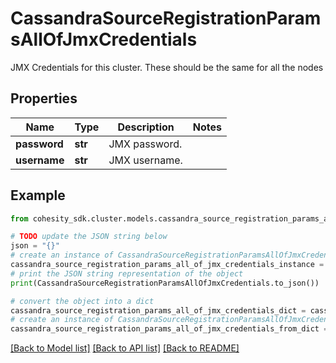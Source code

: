 # CassandraSourceRegistrationParamsAllOfJmxCredentials

JMX Credentials for this cluster. These should be the same for all the nodes

## Properties

Name | Type | Description | Notes
------------ | ------------- | ------------- | -------------
**password** | **str** | JMX password. | 
**username** | **str** | JMX username. | 

## Example

```python
from cohesity_sdk.cluster.models.cassandra_source_registration_params_all_of_jmx_credentials import CassandraSourceRegistrationParamsAllOfJmxCredentials

# TODO update the JSON string below
json = "{}"
# create an instance of CassandraSourceRegistrationParamsAllOfJmxCredentials from a JSON string
cassandra_source_registration_params_all_of_jmx_credentials_instance = CassandraSourceRegistrationParamsAllOfJmxCredentials.from_json(json)
# print the JSON string representation of the object
print(CassandraSourceRegistrationParamsAllOfJmxCredentials.to_json())

# convert the object into a dict
cassandra_source_registration_params_all_of_jmx_credentials_dict = cassandra_source_registration_params_all_of_jmx_credentials_instance.to_dict()
# create an instance of CassandraSourceRegistrationParamsAllOfJmxCredentials from a dict
cassandra_source_registration_params_all_of_jmx_credentials_from_dict = CassandraSourceRegistrationParamsAllOfJmxCredentials.from_dict(cassandra_source_registration_params_all_of_jmx_credentials_dict)
```
[[Back to Model list]](../README.md#documentation-for-models) [[Back to API list]](../README.md#documentation-for-api-endpoints) [[Back to README]](../README.md)


